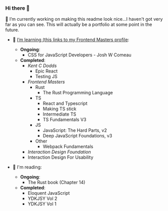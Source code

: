 ### Hi there 👋
🔭 I’m currently working on making this readme look nice...I haven't got very far as you can see. This will actually be a portfolio at some point in the future.

- 🌱 [I’m learning (this links to my Frontend Masters profile](https://frontendmasters.com/u/alunTurner/):
  - **Ongoing**:
    - CSS for JavaScript Developers - Josh W Comeau  
  - **Completed**:
    - _Kent C Dodds_
      - Epic React
      - Testing JS  
    - _Frontend Masters_
      - Rust
        - The Rust Programming Language
      - TS
        - React and Typescript
        - Making TS stick
        - Intermediate TS
        - TS Fundamentals V3
      - JS
        - JavaScript: The Hard Parts, v2
        - Deep JavaScript Foundations, v3 
      - Other
        - Webpack Fundamentals
    -  _Interaction Design Foundation_
      -  Interaction Design For Usability

- 📖 I'm reading:
  - **Ongoing**:
    - The Rust book (Chapter 14) 
  - **Completed**:
    - Eloquent JavaScript
    - YDKJSY Vol 2
    - YDKJSY Vol 1

